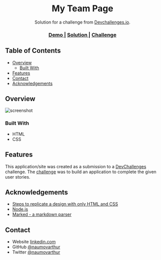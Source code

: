 <h1 align="center">My Team Page</h1>

<div align="center">
   Solution for a challenge from  <a href="http://devchallenges.io" target="_blank">Devchallenges.io</a>.
</div>

<div align="center">
  <h3>
    <a href="https://naumovarthur.github.io/team_page">
      Demo
    </a>
    <span> | </span>
    <a href="https://github.com/naumovarthur/team_page">
      Solution
    </a>
    <span> | </span>
    <a href="https://devchallenges.io/challenges/hhmesazsqgKXrTkYkt0U">
      Challenge
    </a>
  </h3>
</div>

<!-- TABLE OF CONTENTS -->

## Table of Contents

- [Overview](#overview)
  - [Built With](#built-with)
- [Features](#features)
- [Contact](#contact)
- [Acknowledgements](#acknowledgements)

<!-- OVERVIEW -->

## Overview

![screenshot](https://s3.amazonaws.com/awesomescreenshot/upload/1468193/1508828/667cd6d1-7091-4801-45a0-63aab173e9d6.png?AWSAccessKeyId=AKIAJSCJQ2NM3XLFPVKA&Expires=1600044089&Signature=Q0%2BLcWff4mMr2TJ9S9pQkBg3mUE%3D)

### Built With

<!-- This section should list any major frameworks that you built your project using. Here are a few examples.-->

- HTML
- CSS

## Features

<!-- List the features of your application or follow the template. Don't share the figma file here :) -->

This application/site was created as a submission to a [DevChallenges](https://devchallenges.io/challenges) challenge. The [challenge](https://devchallenges.io/challenges/hhmesazsqgKXrTkYkt0U) was to build an application to complete the given user stories.

## Acknowledgements

<!-- This section should list any articles or add-ons/plugins that helps you to complete the project. This is optional but it will help you in the future. For exmpale -->

- [Steps to replicate a design with only HTML and CSS](https://devchallenges-blogs.web.app/how-to-replicate-design/)
- [Node.js](https://nodejs.org/)
- [Marked - a markdown parser](https://github.com/chjj/marked)

## Contact

- Website [linkedin.com](https://www.linkedin.com/in/naumovarthur/)
- GitHub [@naumovarthur](https://github.com/naumovarthur)
- Twitter [@naumovarthur](https://twitter.com/naumovarthur)
